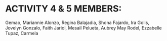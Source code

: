 # ACTIVITY 4 & 5 MEMBERS:
Gemao, Mariannie 
Alonzo, Regina 
Balajadia, Shona 
Fajardo, Ira 
Golis, Jovelyn 
Gonzalo, Faith 
Jariol, Mesail
Pelueta, Aubrey May 
Rodel, Ezzabelle 
Tupaz, Carmela 
